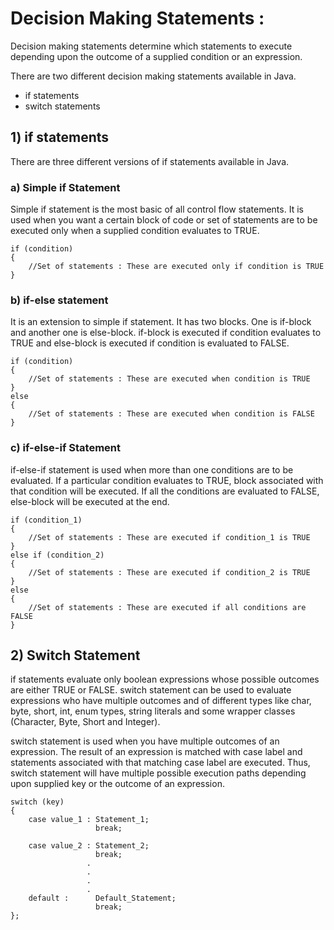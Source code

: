 # Decision Making Statements :

Decision making statements determine which statements to execute depending upon the outcome of a supplied condition or an expression.

There are two different decision making statements available in Java.
- if statements
- switch statements

## 1) if statements

There are three different versions of if statements available in Java.

### a) Simple if Statement
Simple if statement is the most basic of all control flow statements. It is used when you want a certain block of code or set of statements are to be executed only when a supplied condition evaluates to TRUE.
```
if (condition) 
{
    //Set of statements : These are executed only if condition is TRUE
}
```

### b)  if-else statement
It is an extension to simple if statement. It has two blocks. 
One is if-block and another one is else-block. if-block is executed if condition evaluates to TRUE and else-block is executed if condition is evaluated to FALSE.

```
if (condition) 
{
    //Set of statements : These are executed when condition is TRUE
}
else
{
    //Set of statements : These are executed when condition is FALSE
}
```
### c)  if-else-if Statement
if-else-if statement is used when more than one conditions are to be evaluated. If a particular condition evaluates to TRUE, block associated with that condition will be executed. If all the conditions are evaluated to FALSE, else-block will be executed at the end.
```
if (condition_1) 
{
    //Set of statements : These are executed if condition_1 is TRUE
} 
else if (condition_2) 
{
    //Set of statements : These are executed if condition_2 is TRUE
}
else
{
    //Set of statements : These are executed if all conditions are FALSE
}
```
## 2) Switch Statement

if statements evaluate only boolean expressions whose possible outcomes are either TRUE or FALSE. switch statement can be used to evaluate expressions who have multiple outcomes and of different types like char, byte, short, int, enum types, string literals and some wrapper classes (Character, Byte, Short and Integer).

switch statement is used when you have multiple outcomes of an expression. The result of an expression is matched with case label and statements associated with that matching case label are executed. Thus, switch statement will have multiple possible execution paths depending upon supplied key or the outcome of an expression.

```
switch (key) 
{
    case value_1 : Statement_1;
                   break;
             
    case value_2 : Statement_2;
                   break;
                 .
                 .
                 .
                 .
    default :      Default_Statement;
                   break;
};
```
